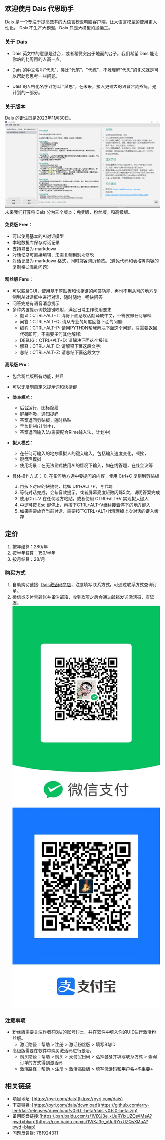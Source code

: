 ## 欢迎使用 Dais 代思助手

Dais 是一个专注于提高效率的大语言模型电脑客户端，让大语言模型的使用更人性化。
Dais 不生产大模型，Dais 只是大模型的搬运工。

### 关于 Dais
- Dais 英文中的意思是讲台，或者稍微突出于地面的台子。我们希望 Dais 能让你站的比周围的人高一点。

- Dais 的中文名叫“代思”，类比"代笔"，"代练"，不难理解”代思“的含义就是可以帮助您思考一些问题。

- Dais 的人格化名字计划叫 “黛思”，在未来，接入更强大的语音合成系统，是计划的一部分。

### 关于版本

Dais 的诞生日是2023年11月30日。
![screenshot](statics/share.png)
未来我们打算将 Dais 分为三个版本：免费版，粉丝版，和高级版。


#### 免费版 Free：
- 可以使用基本的AI对话模型
- 本地数据库保存对话记录
- 支持导出为 markdown
- 对话记录可直接编辑，无需复制到别处修改
- 对话记录为 markdown 格式，同时兼容网页预览。（避免代码和表格等内容的复制格式混乱问题）

#### 粉丝版 Fans：
- 可以脱离GUI，使用基于剪贴板和快捷键的问答功能，再也不用从别的地方复制到AI对话框中进行对话，随时随地，畅快问答
- 问答完成有语音消息提示
- 多种内置提示词快捷键映射，满足日常工作使用要求
  - 翻译：CTRL+ALT+T: 请将下面这段话翻译成中文，不需要做任何解释:
  - 问答：CTRL+ALT+Q: 请从专业的角度回答下面的问题:
  - 编程：CTRL+ALT+P: 请用PYTHON帮我解决下面这个问题，只需要返回代码即可，不需要任何其他解释:
  - DEBUG：CTRL+ALT+D: 请解决下面这个报错:
  - 解释：CTRL+ALT+E: 请解释下面这段文字:
  - 总结：CTRL+ALT+Z: 请总结下面这段文字:


#### 高级版 Pro：
- 包含粉丝版所有功能，并且
- 可以无限制自定义提示词和快捷键
- **隐身模式**：
  - 后台运行，图标隐藏
  - 屏幕呼吸，通知提醒
  - 答案返回剪贴板，随时粘贴
  - 手势复制(计划中)，
  - 答案返回输入法(需要配合Rime输入法，计划中)
  
- **拟人模式**：
  - 在任何可输入的地方模拟人的键入输入，包括输入速度变化，顿挫，
  - 键盘声模拟
  - 使用场景：在无法显式使用AI的情况下输入，如在线答题，在线会议等

- 具体操作方式：
  0. 在任何地方选中要提问的内容，使用 Ctrl+C 复制到剪贴板
  1. 再按下对应的快捷键，比如 Ctrl+ALT+P，写代码
  2. 等待对话完成，会有音效提示，或者屏幕亮度轻微闪烁5次，说明答案完成
  3. 使用Ctrl+V 在任何地方粘贴，或者使用 CTRL+ALT+V 实现拟人键入
  4. 中途可按 Esc 键停止，再按下CTRL+ALT+V继续接着停下的地方键入
  5. 如果需要放弃当前对话，需要按下CTRL+ALT+N清理掉上次对话的键入缓存
  
## 定价

1. 按年结算：280/年
2. 按半年结算：150/半年
3. 按月结算：28/月

### 购买方式

1. 自助购买链接: [Dais激活码商店](https://aimirpay.com//liebiao/09C9B8531AFAAB66)，注意填写联系方式，可通过联系方式查询订单。
2. 微信或支付宝转账并备注邮箱，收到款项之后会通过邮箱发送激活码，有延迟。
![wechat](statics/wxpay.jpg)
![alipay](statics/alipay.jpg)

### 注意事项
- 粉丝版需要关注作者在B站的账号[讨土](https://space.bilibili.com/263505688)，并在软件中填入你的UID进行激活粉丝版。
  - 激活路径：帮助 > 注册 > 激活粉丝版 > 填写B站ID
- 高级版需要在软件中购买激活码进行激活。
  - 购买路径：帮助 > 购买 > 支付宝扫码 > 选择套餐并填写联系方式 > 查询订单的方式得到激活码
  - 激活路径：帮助 > 注册 > 激活高级版 > 填写激活码和~~用户名<不重要>~~

## 相关链接
- 项目地址: [https://pyrj.com/dais](https://pyrj.com/dais)
- 下载链接: [https://pyrj.com/dais/download](https://github.com/arry-lee/dais/releases/download/v0.6.0-beta/dais_v0.6.0-beta.zip)
- 备用网盘链接:[https://pan.baidu.com/s/1ViXJ3e_xUuRYixUZQsXMaA?pwd=bhap](https://pan.baidu.com/s/1ViXJ3e_xUuRYixUZQsXMaA?pwd=bhap)
- 问题反馈群: 781924331
